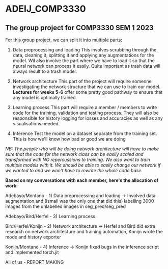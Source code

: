 # ADEIJ_COMP3330
## The group project for COMP3330 SEM 1 2023


For this group project, we can split it into multiple parts:

1) Data preprocessing and loading
    This involves scrubbing through the data, cleaning it, splitting it and applying any augmentations for the model. Wil also involve the part where we have to load it     so that the neural network can process it easily. Quite important as trash data will always result to a trash model.
    
2) Network architecture
    This part of the project will require someone investigating the network structure that we can use to train our model. __Lectures for weeks 5-6__ offer some pretty
    good pathway to ensure that any model is optimally trained.
    
3) Learning process
    This part will require a member / members to write code for the training, validation and testing process. They will also be responsible for history logging for           losses and accuracies as well as any visualisations needed.
    
4) Inference
    Test the model on a dataset separate from the training set. This is how we'll know how bad or good we are doing
    

*NB: The people who will be doing network architecture will have to make sure that the code for the network class can be easily scaled and transformed with NO repercussions to training. We also want to train multiple models with it. We should be able to easily change our network if we wanted to and we won't have to rewrite the whole code base.*

**Based on my conversations with each member, here's the allocation of work:**

Adebayo/Montano - 1) Data preprocessing and loading -> Involved data augmentation and (Ismail was the only one that did this) labelling 3000 images from the unlabelled images in seg_pred/seg_pred

Adebayo/Bird/Herfel - 3) Learning process

Bird/Herfel/Konijn - 2) Network architecture -> Herfel and Bird did extra research on network architecture and training automation, Konijn wrote the mode and history exporter

Konijn/Montano - 4) Inference -> Konijn fixed bugs in the inference script and implemented torch.jit

All of us - REPORT MAKING
